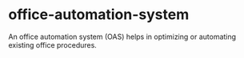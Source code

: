 # office-automation-system
An office automation system (OAS) helps in optimizing or automating existing office procedures.
